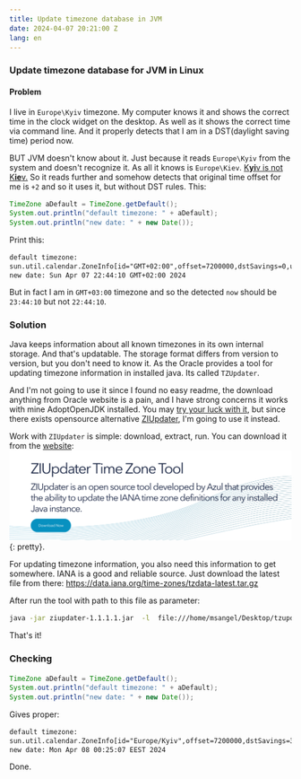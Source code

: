 ```yaml
---
title: Update timezone database in JVM
date: 2024-04-07 20:21:00 Z
lang: en
---
```


### Update timezone database for JVM in Linux

#### Problem
I live in `Europe\Kyiv` timezone. My computer knows it and shows the correct time in the clock widget on the desktop. As well as it shows the correct time via command line. And it properly detects that I am in a DST(daylight saving time) period now.

BUT JVM doesn't know about it. Just because it reads `Europe\Kyiv` from the system and doesn't recognize it. As all it knows is `Europe\Kiev`. [K**yi**v is not K**ie**v.](https://en.wikipedia.org/wiki/KyivNotKiev) So it reads further and somehow detects that original time offset for me is `+2` and so it uses it, but without DST rules. 
This:
```java
TimeZone aDefault = TimeZone.getDefault();
System.out.println("default timezone: " + aDefault);
System.out.println("new date: " + new Date());
```
Print this:
```text
default timezone: sun.util.calendar.ZoneInfo[id="GMT+02:00",offset=7200000,dstSavings=0,useDaylight=false,transitions=0,lastRule=null]
new date: Sun Apr 07 22:44:10 GMT+02:00 2024
```
But in fact I am in `GMT+03:00` timezone and so the detected `now` should be `23:44:10` but not `22:44:10`. 

### Solution
Java keeps information about all known timezones in its own internal storage. And that's updatable. The storage format differs from version to version, but you don't need to know it. As the Oracle provides a tool for updating timezone information in installed java. Its called `TZUpdater`. 

And I'm not going to use it since I found no easy readme, the download anything from Oracle website is a pain, and I have strong concerns it works with mine AdoptOpenJDK installed. You may [try your luck with it](https://www.oracle.com/java/technologies/javase/tzupdater-readme.html), but since there exists opensource alternative [ZIUpdater](https://www.azul.com/products/components/ziupdater-time-zone-tool/), I'm going to use it instead.

Work with `ZIUpdater` is simple: download, extract, run. You can download it from the [website](https://www.azul.com/products/components/ziupdater-time-zone-tool/): ![img.png](/resources/jvm-tz-update/img.png){: pretty}. 

For updating timezone information, you also need this information to get somewhere. IANA is a good and reliable source. Just download the latest file from there: https://data.iana.org/time-zones/tzdata-latest.tar.gz 

After run the tool with path to this file as parameter:
```bash
java -jar ziupdater-1.1.1.1.jar  -l  file:///home/msangel/Desktop/tzupdater/ziupdater1.1.1.1-jse8+7-any_jvm/tzdata-latest.tar.gz
```
That's it!

### Checking
```java
TimeZone aDefault = TimeZone.getDefault();
System.out.println("default timezone: " + aDefault);
System.out.println("new date: " + new Date());
```
Gives proper:
```text
default timezone: sun.util.calendar.ZoneInfo[id="Europe/Kyiv",offset=7200000,dstSavings=3600000,useDaylight=true,transitions=121,lastRule=java.util.SimpleTimeZone[id=Europe/Kyiv,offset=7200000,dstSavings=3600000,useDaylight=true,startYear=0,startMode=2,startMonth=2,startDay=-1,startDayOfWeek=1,startTime=3600000,startTimeMode=2,endMode=2,endMonth=9,endDay=-1,endDayOfWeek=1,endTime=3600000,endTimeMode=2]]
new date: Mon Apr 08 00:25:07 EEST 2024
```

Done.
